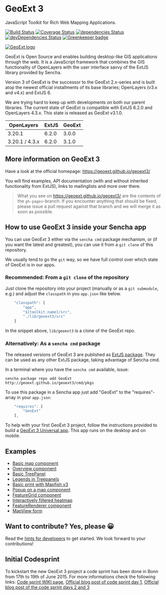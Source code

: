 # GeoExt 3

JavaScript Toolkit for Rich Web Mapping Applications.

[![Build Status](https://travis-ci.org/geoext/geoext3.svg?branch=master)](https://travis-ci.org/geoext/geoext3)
[![Coverage Status](https://coveralls.io/repos/geoext/geoext3/badge.svg?branch=master&service=github)](https://coveralls.io/github/geoext/geoext3?branch=master)
[![dependencies Status](https://david-dm.org/geoext/geoext3/status.svg)](https://david-dm.org/geoext/geoext3)
[![devDependencies Status](https://david-dm.org/geoext/geoext3/dev-status.svg)](https://david-dm.org/geoext/geoext3?type=dev)
[![Greenkeeper badge](https://badges.greenkeeper.io/geoext/geoext3.svg)](https://greenkeeper.io/)

[![GeoExt logo](https://geoext.github.io/geoext3/website-resources/img/GeoExt-logo.png)](https://geoext.github.io/geoext3/)

GeoExt is Open Source and enables building desktop-like GIS applications through the web. It is a JavaScript framework that combines the GIS functionality of OpenLayers with the user interface savvy of the ExtJS library provided by Sencha.

Version 3 of GeoExt is the successor to the GeoExt 2.x-series and is built atop the newest official installments of its base libraries; OpenLayers (v3.x and v4.x) and ExtJS 6.

We are trying hard to keep up with developments on both our parent libraries.
The current state of GeoExt is compatible with ExtJS 6.2.0 and OpenLayers 4.3.x. This state is released as GeoExt v3.1.0.

| OpenLayers       | ExtJS | GeoExt |
| ---------------- | ----- | ------ |
| 3.20.1           | 6.2.0 | 3.0.0  |
| 3.20.1 / 4.3.x   | 6.2.0 | 3.1.0  |

## More information on GeoExt 3

Have a look at the official homepage: https://geoext.github.io/geoext3/

You will find examples, API documentation (with and without inherited functionality from ExtJS), links to mailinglists and more over there.

> What you see on https://geoext.github.io/geoext3/ are the contents of the `gh-pages`-branch. If you encounter anything that should be fixed, please issue a pull request against that branch and we will merge it as soon as possible.

## How to use GeoExt 3 inside your Sencha app

You can use GeoExt 3 either via the `sencha cmd` package mechanism, or (if you want the latest and greatest), you can use it from a `git clone` of this repository.

We usually tend to go the `git` way, so we have full control over which state of GeoExt is in our apps.

### Recommended: From a `git clone` of the repository

Just clone the repository into your project (manually or as a `git submodule`, e.g.) and adjust the `classpath` in you `app.json` like below.

```javascript
    "classpath": [
        "app",
        "${toolkit.name}/src",
        "./lib/geoext3/src"
    ]
```

In the snippet above, `lib/geoext3` is a clone of the GeoExt repo.

### Alternatively: As a `sencha cmd` package

The released versions of GeoExt 3 are published as [ExtJS package](http://docs.sencha.com/cmd/6.x/cmd_packages/cmd_packages.html). They can be used as any other ExtJS package, taking advantage of Sencha cmd.

In a terminal where you have the `sencha cmd` available, issue:

```
sencha package repo add GeoExt http://geoext.github.io/geoext3/cmd/pkgs
```

To use this package in a Sencha app just add "GeoExt" to the "requires"-array
in your `app.json`:

```javascript
    "requires": [
        "GeoExt"
    ],
```

To help with your first GeoExt 3 project, follow the instructions provided to build a [GeoExt 3 Universal app](universal-app.md). This app runs on the desktop and on mobile.

## Examples

* [Basic map component](https://rawgit.com/geoext/geoext3/master/examples/component/map.html)
* [Overview component](https://rawgit.com/geoext/geoext3/master/examples/component/overviewMap.html)
* [Basic TreePanel](https://rawgit.com/geoext/geoext3/master/examples/tree/panel.html)
* [Legends in Treepanels](https://rawgit.com/geoext/geoext3/master/examples/tree/tree-legend-simple.html)
* [Basic print with Mapfish v3](http://rawgit.com/geoext/geoext3/master/examples/print/basic-mapfish.html)
* [Popup on a map component](https://rawgit.com/geoext/geoext3/master/examples/popup/gx-popup.html)
* [FeatureGrid component](https://rawgit.com/geoext/geoext3/master/examples/features/grid.html)
* [Interactively filtered heatmap](https://rawgit.com/geoext/geoext3/master/examples/filtered-heatmap/filtered-heatmap.html)
* [FeatureRenderer component](https://rawgit.com/geoext/geoext3/master/examples/renderer/renderer.html)
* [MapView form](https://rawgit.com/geoext/geoext3/master/examples/mapviewform/mapviewform.html)


## Want to contribute? Yes, please 😀

Read the [hints for developers](development.md) to get started. We look forward
to your contributions!

## Initial Codesprint

To kickstart the new GeoExt 3 project a code sprint has been done in Bonn from 17th to 19th of June 2015. For more informations check the following links:  [Code sprint WIKI page](https://github.com/geoext/geoext3/wiki/GeoExt-3-Codesprint), [Official blog post of code sprint day 1](http://geoext.blogspot.de/2015/06/geoext-is-getting-3.html), [Official blog post of the code sprint days 2 and 3](http://geoext.blogspot.de/2015/06/geoext-3-codesprint-day-2-and-3.html)
